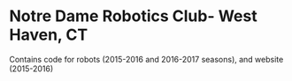 # Notre Dame Robotics Club- West Haven, CT

Contains code for robots (2015-2016 and 2016-2017 seasons), and website (2015-2016)

